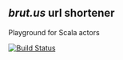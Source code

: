 ## _brut.us_ url shortener

Playground for Scala actors


[![Build Status](https://travis-ci.org/abrutus/brutus-spray.png)](https://travis-ci.org/abrutus/brutus-spray)


